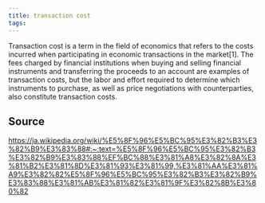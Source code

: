 ```yaml
---
title: transaction cost
tags: 
---
```


Transaction cost is a term in the field of economics that refers to the costs incurred when participating in economic transactions in the market[1]. The fees charged by financial institutions when buying and selling financial instruments and transferring the proceeds to an account are examples of transaction costs, but the labor and effort required to determine which instruments to purchase, as well as price negotiations with counterparties, also constitute transaction costs.

## Source
https://ja.wikipedia.org/wiki/%E5%8F%96%E5%BC%95%E3%82%B3%E3%82%B9%E3%83%88#:~:text=%E5%8F%96%E5%BC%95%E3%82%B3%E3%82%B9%E3%83%88%EF%BC%88%E3%81%A8%E3%82%8A%E3%81%B2%E3%81%8D%E3%81%93%E3%81%99,%E3%81%AA%E3%81%A9%E3%82%82%E5%8F%96%E5%BC%95%E3%82%B3%E3%82%B9%E3%83%88%E3%81%AB%E3%81%82%E3%81%9F%E3%82%8B%E3%80%82
